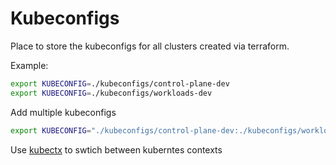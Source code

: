 # Kubeconfigs

Place to store the kubeconfigs for all clusters created via terraform.

Example:

```sh
export KUBECONFIG=./kubeconfigs/control-plane-dev
export KUBECONFIG=./kubeconfigs/workloads-dev
```

Add multiple kubeconfigs

```sh
export KUBECONFIG="./kubeconfigs/control-plane-dev:./kubeconfigs/workloads-dev"
```

Use [kubectx](https://github.com/ahmetb/kubectx) to swtich between kuberntes contexts
